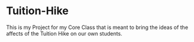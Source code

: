 # Tuition-Hike
This is my Project for my Core Class that is meant to bring the ideas of the affects of the Tuition Hike on our own students.
